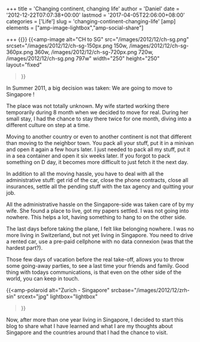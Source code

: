 +++
title = 'Changing continent, changing life'
author = 'Daniel'
date = '2012-12-22T07:07:38+00:00'
lastmod = '2017-04-05T22:06:00+08:00'
categories = ['Life']
slug = 'changing-continent-changing-life'
[amp]
    elements = ["amp-image-lightbox","amp-social-share"]

+++
{{<amp-image-lightbox id="lightbox" >}}
{{<amp-image
  alt="CH to SG"
  src="/images/2012/12/ch-sg.png"
  srcset="/images/2012/12/ch-sg-150px.png 150w, /images/2012/12/ch-sg-360px.png 360w, /images/2012/12/ch-sg-720px.png 720w, /images/2012/12/ch-sg.png 797w"
  width="250"
  height="250"
  layout="fixed"
>}}

In Summer 2011, a big decision was taken: We are going to move to Singapore !

The place was not totally unknown. My wife started working there temporarily during 8 month when we decided to move for real. During her small stay, I had the chance to stay there twice for one month, diving into a different culture on step at a time.<!--more-->

Moving to another country or even to another continent is not that different than moving to the neighbor town. You pack all your stuff, put it in a minivan and open it again a few hours later. I just needed to pack all my stuff, put it in a sea container and open it six weeks later. If you forgot to pack something on D day, it becomes more difficult to just fetch it the next day.

In addition to all the moving hassle, you have to deal with all the administrative stuff: get rid of the car, close the phone contracts, close all insurances, settle all the pending stuff with the tax agency and quitting your job.

All the administrative hassle on the Singapore-side was taken care of by my wife. She found a place to live, got my papers settled. I was not going into nowhere. This helps a lot, having something to hang to on the other side.

The last days before taking the plane, I felt like belonging nowhere. I was no more living in Switzerland, but not yet living in Singapore. You need to drive a rented car, use a pre-paid cellphone with no data connexion (was that the hardest part?).

Those few days of vacation before the real take-off, allows you to throw some going-away parties, to see a last time your friends and family. Good thing with todays communications, is that even on the other side of the world, you can keep in touch.

{{<amp-polaroid
  alt="Zurich - Singapore"
  srcbase="/images/2012/12/zrh-sin"
  srcext="jpg"
  lightbox="lightbox"
>}}

Now, after more than one year living in Singapore, I decided to start this blog to share what I have learned and what I are my thoughts about Singapore and the countries around that I had the chance to visit.
